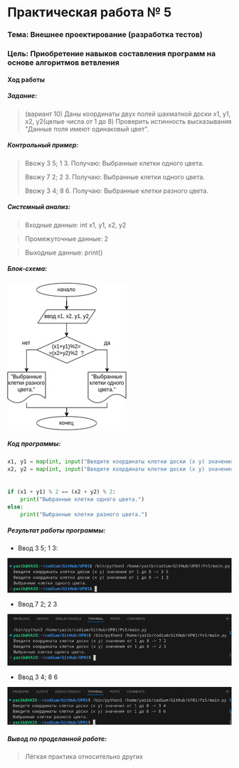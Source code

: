 # Практическая работа № 5 #

### Тема: Внешнее проектирование (разработка тестов) ###

### Цель: Приобретение навыков составления программ на основе алгоритмов ветвления ###

#### Ход работы ####

##### Задание: #####

> (вариант 10) Даны координаты двух полей шахматной доски x1, y1, x2, y2(целые числа от 1 до 8) Проверить истинность высказывания "Данные поля имеют одинаковый цвет".

##### Контрольный пример: #####

> Ввожу 3 5; 1 3. Получаю: Выбранные клетки одного цвета.
>
> Ввожу 7 2; 2 3. Получаю: Выбранные клетки одного цвета.
>
> Ввожу 3 4; 8 6. Получаю: Выбранные клетки разного цвета.

##### Системный анализ: #####

> Входные данные: int x1, y1, x2, y2

> Промежуточные данные: 2

> Выходные данные: print()

##### Блок-схема: #####

![блок-схема](block.png)

##### Код программы: #####
```python
x1, y1 = map(int, input("Введите координаты клетки доски (x y) значения от 1 до 8 -> ").split())
x2, y2 = map(int, input("Введите координаты клетки доски (x y) значения от 1 до 8 -> ").split())


if (x1 + y1) % 2 == (x2 + y2) % 2:
    print("Выбранные клетки одного цвета.")
else:
    print("Выбранные клетки разного цвета.")
```
##### Результат работы программы: #####

* Ввод 3 5; 1 3:

![Снимок1](screen1.png)

* Ввод 7 2; 2 3

![Снимок2](screen2.png)

* Ввод 3 4; 8 6

![Снимок3](screen3.png)

##### Вывод по проделанной работе: #####

> Лёгкая практика относительно других
